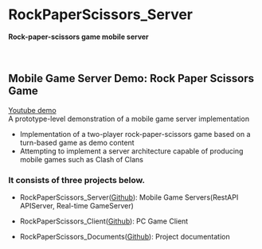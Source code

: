 # RockPaperScissors_Server
<b>Rock-paper-scissors game mobile server</b>  
<br/><br/>  

## Mobile Game Server Demo: Rock Paper Scissors Game
<a href="https://www.youtube.com/watch?v=AjUqDEXNZIs&t=1s" target="_blank">Youtube demo</a>  
A prototype-level demonstration of a mobile game server implementation

- Implementation of a two-player rock-paper-scissors game based on a turn-based game as demo content
- Attempting to implement a server architecture capable of producing mobile games such as Clash of Clans

### It consists of three projects below.

- RockPaperScissors_Server(<a href="https://github.com/iFreeGuy/RockPaperScissors_Server" target="_blank">Github</a>): Mobile Game Servers(RestAPI APIServer, Real-time GameServer)  
  
- RockPaperScissors_Client(<a href="https://github.com/iFreeGuy/RockPaperScissors_Client" target="_blank">Github</a>): PC Game Client  
  
- RockPaperScissors_Documents(<a href="https://github.com/iFreeGuy/RockPaperScissors_Documents" target="_blank">Github</a>): Project documentation